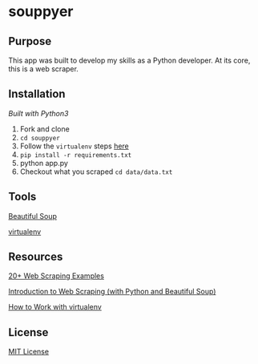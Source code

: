 # souppyer

## Purpose

This app was built to develop my skills as a Python developer. At its core, this is a web scraper.

## Installation

_Built with Python3_

1. Fork and clone
1. ```cd souppyer```
1. Follow the ```virtualenv``` steps [here](https://github.com/nitharios/simple-flask-app)
1. ```pip install -r requirements.txt```
1. python app.py
1. Checkout what you scraped ```cd data/data.txt```

## Tools

[Beautiful Soup](https://www.crummy.com/software/BeautifulSoup/)

[virtualenv](https://virtualenv.pypa.io/en/stable/)

## Resources

[20+ Web Scraping Examples](https://likegeeks.com/python-web-scraping/)

[Introduction to Web Scraping (with Python and Beautiful Soup)](https://www.youtube.com/watch?v=XQgXKtPSzUI&t=122s)

[How to Work with virtualenv](https://github.com/nitharios/simple-flask-app)

## License

[MIT License](https://opensource.org/licenses/mit-license.php)
